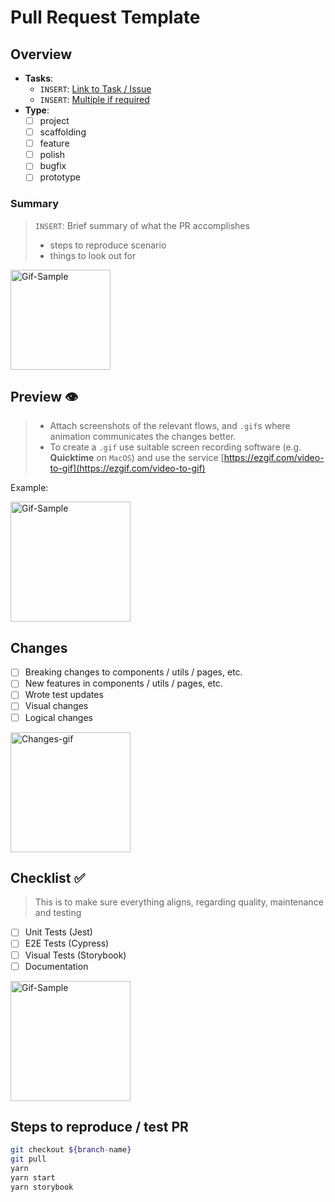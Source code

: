 # Pull Request Template

## Overview

- **Tasks**:
  - `INSERT`: [Link to Task / Issue]()
  - `INSERT`: [Multiple if required]()
- **Type**:
  - [ ] project
  - [ ] scaffolding
  - [ ] feature
  - [ ] polish
  - [ ] bugfix
  - [ ] prototype

### Summary

> `INSERT`: Brief summary of what the PR accomplishes
>
> - steps to reproduce scenario
> - things to look out for

<img
  alt="Gif-Sample"
  src="https://i.gifer.com/7HH3.gif"
  style="height: 10rem;"
/>

## Preview 👁

> - Attach screenshots of the relevant flows, and `.gif`s where animation communicates the changes better.
> - To create a `.gif` use suitable screen recording software (e.g. **Quicktime** on `MacOS`) and use the service [https://ezgif.com/video-to-gif](https://ezgif.com/video-to-gif)

Example:

<img
  alt="Gif-Sample"
  src="https://i.gifer.com/S9OV.gif"
  style="width: 12rem;"
/>

## Changes

- [ ] Breaking changes to components / utils / pages, etc.
- [ ] New features in components / utils / pages, etc.
- [ ] Wrote test updates
- [ ] Visual changes
- [ ] Logical changes

<img
  alt="Changes-gif"
  src="https://i.gifer.com/Ny8a.gif"
  style="width: 12rem;"
/>

## Checklist ✅

> This is to make sure everything aligns, regarding quality, maintenance and testing

- [ ] Unit Tests (Jest)
- [ ] E2E Tests (Cypress)
- [ ] Visual Tests (Storybook)
- [ ] Documentation

<img
  alt="Gif-Sample"
  src="https://64.media.tumblr.com/bdf5101b8b35999e9a2054566d5c7a18/411f0535b47775b5-7d/s540x810/bc0dc2aa1c91c6b4a1ba2259782f9dfaa7708abe.gif"
  style="height: 12rem;"
/>

## Steps to reproduce / test PR

```sh
git checkout ${branch-name}
git pull
yarn
yarn start
yarn storybook
```
